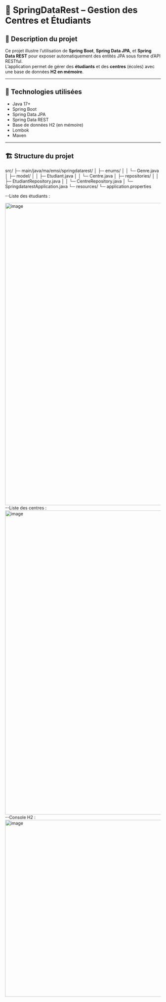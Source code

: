 # 🌸 SpringDataRest – Gestion des Centres et Étudiants

## 🧩 Description du projet
Ce projet illustre l’utilisation de **Spring Boot**, **Spring Data JPA**, et **Spring Data REST** pour exposer automatiquement des entités JPA sous forme d’API RESTful.  
L’application permet de gérer des **étudiants** et des **centres** (écoles) avec une base de données **H2 en mémoire**.

---

## 🚀 Technologies utilisées
- Java 17+
- Spring Boot
- Spring Data JPA
- Spring Data REST
- Base de données H2 (en mémoire)
- Lombok
- Maven

---

## 🏗️ Structure du projet

src/
├─ main/java/ma/emsi/springdatarest/
│ ├─ enums/
│ │ └─ Genre.java
│ ├─ model/
│ │ ├─ Etudiant.java
│ │ └─ Centre.java
│ ├─ repositories/
│ │ ├─ EtudiantRepository.java
│ │ └─ CentreRepository.java
│ └─ SpringdatarestApplication.java
└─ resources/
└─ application.properties


--Liste des étudiants :


<img width="827" height="978" alt="image" src="https://github.com/user-attachments/assets/65e13244-43fc-477e-80f0-efa600e26923" />
--Liste des centres :


<img width="802" height="984" alt="image" src="https://github.com/user-attachments/assets/f0cd395b-89eb-40f0-a0b9-d5cda4a2a72c" />
--Console H2 :


<img width="981" height="572" alt="image" src="https://github.com/user-attachments/assets/c3413b2a-ac67-416d-92d1-1e216ba1b656" />




